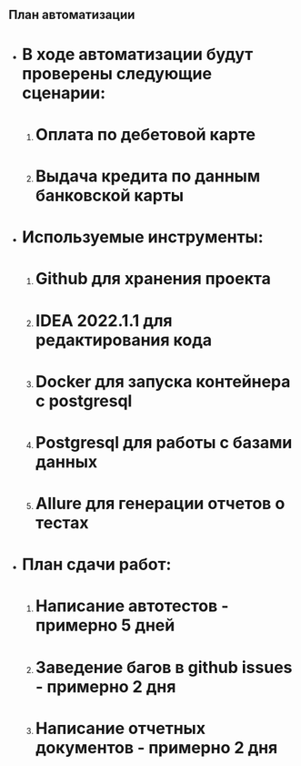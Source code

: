 ## План автоматизации
* # В ходе автоматизации будут проверены следующие сценарии:
  1. # Оплата по дебетовой карте
  2. # Выдача кредита по данным банковской карты
* # Используемые инструменты:
  1. # Github для хранения проекта
  2. # IDEA 2022.1.1 для редактирования кода
  3. # Docker для запуска контейнера с postgresql
  4. # Postgresql для работы с базами данных
  5. # Allure для генерации отчетов о тестах
* # План сдачи работ: 
  1. # Написание автотестов - примерно 5 дней
  2. # Заведение багов в github issues - примерно 2 дня
  3. # Написание отчетных документов - примерно 2 дня
